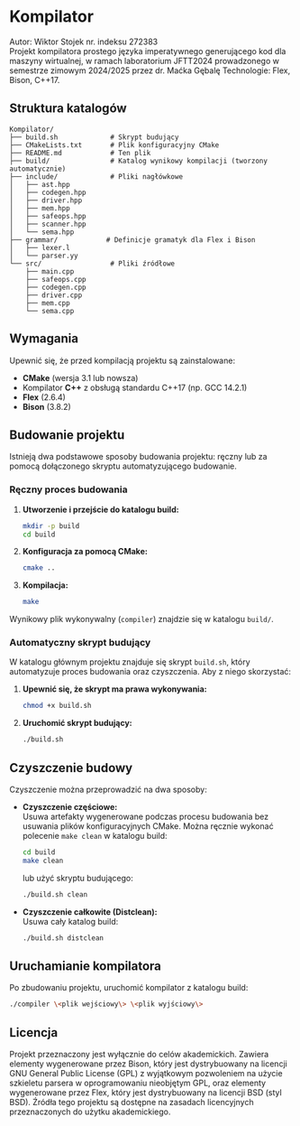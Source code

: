 # Kompilator
Autor: Wiktor Stojek nr. indeksu 272383<br />
Projekt kompilatora prostego języka imperatywnego generującego kod dla maszyny wirtualnej, w ramach laboratorium JFTT2024 prowadzonego w semestrze zimowym 2024/2025 przez dr. Maćka Gębalę
Technologie: Flex, Bison, C++17.
## Struktura katalogów
```
Kompilator/
├── build.sh             # Skrypt budujący
├── CMakeLists.txt       # Plik konfiguracyjny CMake
├── README.md            # Ten plik
├── build/               # Katalog wynikowy kompilacji (tworzony automatycznie)
├── include/             # Pliki nagłówkowe
│   ├── ast.hpp
│   ├── codegen.hpp
│   ├── driver.hpp
│   ├── mem.hpp
│   ├── safeops.hpp
│   ├── scanner.hpp
│   └── sema.hpp
├── grammar/            # Definicje gramatyk dla Flex i Bison
│   ├── lexer.l
│   └── parser.yy
└── src/                 # Pliki źródłowe
    ├── main.cpp
    ├── safeops.cpp
    ├── codegen.cpp
    ├── driver.cpp
    ├── mem.cpp
    └── sema.cpp
```

## Wymagania

Upewnić się, że przed kompilacją projektu są zainstalowane:

- **CMake** (wersja 3.1 lub nowsza)
- Kompilator **C++** z obsługą standardu C++17 (np. GCC 14.2.1)
- **Flex** (2.6.4)
- **Bison** (3.8.2)

## Budowanie projektu

Istnieją dwa podstawowe sposoby budowania projektu: ręczny lub za pomocą dołączonego skryptu automatyzującego budowanie.

### Ręczny proces budowania

1. **Utworzenie i przejście do katalogu build:**

   ```bash
   mkdir -p build
   cd build
   ```

2. **Konfiguracja za pomocą CMake:**

   ```bash
   cmake ..
   ```

3. **Kompilacja:**

   ```bash
   make
   ```

Wynikowy plik wykonywalny (`compiler`) znajdzie się w katalogu `build/`.

### Automatyczny skrypt budujący

W katalogu głównym projektu znajduje się skrypt `build.sh`, który automatyzuje proces budowania oraz czyszczenia.
Aby z niego skorzystać:

1. **Upewnić się, że skrypt ma prawa wykonywania:**

   ```bash
   chmod +x build.sh
   ```

2. **Uruchomić skrypt budujący:**

   ```bash
   ./build.sh
   ```

## Czyszczenie budowy

Czyszczenie można przeprowadzić na dwa sposoby:

- **Czyszczenie częściowe:**  
  Usuwa artefakty wygenerowane podczas procesu budowania bez usuwania plików konfiguracyjnych CMake. Można ręcznie wykonać polecenie `make clean` w katalogu build:

  ```bash
  cd build
  make clean
  ```

  lub użyć skryptu budującego:

  ```bash
  ./build.sh clean
  ```

- **Czyszczenie całkowite (Distclean):**  
  Usuwa cały katalog build:

  ```bash
  ./build.sh distclean
  ```

## Uruchamianie kompilatora

Po zbudowaniu projektu, uruchomić kompilator z katalogu build:

```bash
./compiler \<plik wejściowy\> \<plik wyjściowy\>
```

## Licencja

Projekt przeznaczony jest wyłącznie do celów akademickich. Zawiera elementy wygenerowane przez Bison, który jest dystrybuowany na licencji GNU General Public License (GPL) z wyjątkowym pozwoleniem na użycie szkieletu parsera w oprogramowaniu nieobjętym GPL, oraz elementy wygenerowane przez Flex, który jest dystrybuowany na licencji BSD (styl BSD). Źródła tego projektu są dostępne na zasadach licencyjnych przeznaczonych do użytku akademickiego.
